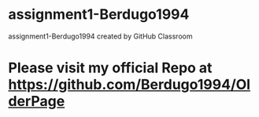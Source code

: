 # assignment1-Berdugo1994
assignment1-Berdugo1994 created by GitHub Classroom
# Please visit my official Repo at https://github.com/Berdugo1994/OlderPage 
